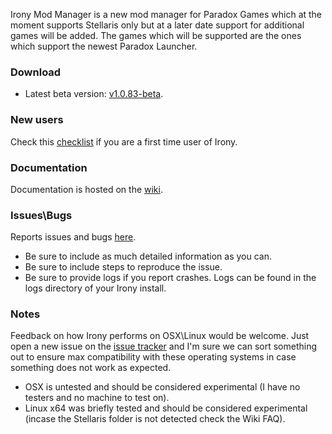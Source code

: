 Irony Mod Manager is a new mod manager for Paradox Games which at the moment supports Stellaris only but at a later date support for additional games will be added. The games which will be supported are the ones which support the newest Paradox Launcher.

### Download
* Latest beta version: [v1.0.83-beta](https://github.com/bcssov/IronyModManager/releases/tag/v1.0.83-beta).

### New users
Check this [checklist](https://github.com/bcssov/IronyModManager/wiki/New-User-Checklist) if you are a first time user of Irony.

### Documentation
Documentation is hosted on the [wiki](https://github.com/bcssov/IronyModManager/wiki).

### Issues\Bugs
Reports issues and bugs [here](https://github.com/bcssov/IronyModManager/issues). 
* Be sure to include as much detailed information as you can.
* Be sure to include steps to reproduce the issue.
* Be sure to provide logs if you report crashes. Logs can be found in the logs directory of your Irony install.

### Notes
Feedback on how Irony performs on OSX\Linux would be welcome. Just open a new issue on the [issue tracker](https://github.com/bcssov/IronyModManager/issues) and I'm sure we can sort something out to ensure max compatibility with these operating systems in case something does not work as expected.

* OSX is untested and should be considered experimental (I have no testers and no machine to test on).
* Linux x64 was briefly tested and should be considered experimental (incase the Stellaris folder is not detected check the Wiki FAQ).
